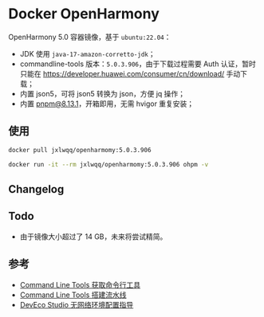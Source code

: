 # Docker OpenHarmony

OpenHarmony 5.0 容器镜像，基于 `ubuntu:22.04`：
* JDK 使用 `java-17-amazon-corretto-jdk`；
* commandline-tools 版本：`5.0.3.906`，由于下载过程需要 Auth 认证，暂时只能在 https://developer.huawei.com/consumer/cn/download/ 手动下载；
* 内置 json5，可将 json5 转换为 json，方便 jq 操作；
* 内置 pnpm@8.13.1，开箱即用，无需 hvigor 重复安装；

## 使用

```bash
docker pull jxlwqq/openharmomy:5.0.3.906

docker run -it --rm jxlwqq/openharmomy:5.0.3.906 ohpm -v
```

## Changelog

## Todo

* 由于镜像大小超过了 14 GB，未来将尝试精简。

## 参考

* [Command Line Tools 获取命令行工具](https://developer.huawei.com/consumer/cn/doc/harmonyos-guides-V5/ide-commandline-get-V5)
* [Command Line Tools 搭建流水线](https://developer.huawei.com/consumer/cn/doc/harmonyos-guides-V5/ide-command-line-building-app-V5)
* [DevEco Studio 无网络环境配置指导](https://developer.huawei.com/consumer/cn/doc/harmonyos-guides-V5/ide-no-network-V5)

